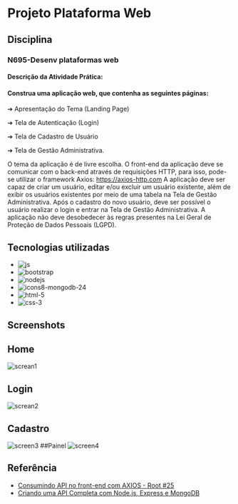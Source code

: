 
# Projeto Plataforma Web

## Disciplina
### N695-Desenv plataformas web
#### Descrição da Atividade Prática:
#### Construa uma aplicação web, que contenha as seguintes páginas:
➔ Apresentação do Tema (Landing Page)

➔ Tela de Autenticação (Login)

➔ Tela de Cadastro de Usuário

➔ Tela de Gestão Administrativa.

O tema da aplicação é de livre escolha.
O front-end da aplicação deve se comunicar com o back-end
através de requisições HTTP, para isso, pode-se utilizar o framework
Axios: https://axios-http.com
A aplicação deve ser capaz de criar um usuário, editar e/ou excluir
um usuário existente, além de exibir os usuários existentes por meio
de uma tabela na Tela de Gestão Administrativa.
Após o cadastro do novo usuário, deve ser possível o usuário realizar
o login e entrar na Tela de Gestão Administrativa.
A aplicação não deve desobedecer às regras presentes na Lei Geral
de Proteção de Dados Pessoais (LGPD).


## Tecnologias utilizadas
- ![js](https://github.com/Cyo4k/Plataforma-Web/assets/93006521/9ffbd0a1-3af9-4864-a617-4aee910a5ea8) 
- ![bootstrap](https://github.com/Cyo4k/Plataforma-Web/assets/93006521/4c06c882-ef02-4380-b03f-c9711f35e6b3)
- ![nodejs](https://github.com/Cyo4k/Plataforma-Web/assets/93006521/5b35547c-f4c6-4bd5-8cac-80fd9c6ea2e1)
- ![icons8-mongodb-24](https://github.com/Cyo4k/Plataforma-Web/assets/93006521/795df1f6-5478-4666-adce-c9176ee6179c)
- ![html-5](https://github.com/Cyo4k/Plataforma-Web/assets/93006521/d54e498b-7d88-4073-81e6-e3423a267c67)
- ![css-3](https://github.com/Cyo4k/Plataforma-Web/assets/93006521/bf27aa07-48b1-4742-a524-4004002e82a4)

## Screenshots

## Home
![screan1](https://github.com/Cyo4k/Plataforma-Web/assets/93006521/1486b0d4-d2d4-4f5e-a92a-f6f6032d2709)
## Login
![screan2](https://github.com/Cyo4k/Plataforma-Web/assets/93006521/65192942-4e9a-41bc-aacf-2e0dc2d262e0)
## Cadastro
![screen3](https://github.com/Cyo4k/Plataforma-Web/assets/93006521/2148d72d-22b3-4374-bfb0-fe8cc5fcf220)
##Painel
![screen4](https://github.com/Cyo4k/Plataforma-Web/assets/93006521/f254c924-2b53-4859-b919-826ebd9d9504)

## Referência

 - [Consumindo API no front-end com AXIOS - Root #25](https://www.youtube.com/watch?v=VM4e37DaskU&t=667s)
 - [Criando uma API Completa com Node.js, Express e MongoDB](https://www.youtube.com/watch?v=zaWFnHagbrM)
 
